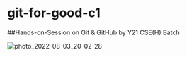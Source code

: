 # git-for-good-c1
##Hands-on-Session on Git & GitHub by Y21 CSE(H) Batch 

![photo_2022-08-03_20-02-28](https://user-images.githubusercontent.com/89591371/183251304-3057abf5-d8d5-4bdf-be84-9d023535b621.jpg)
